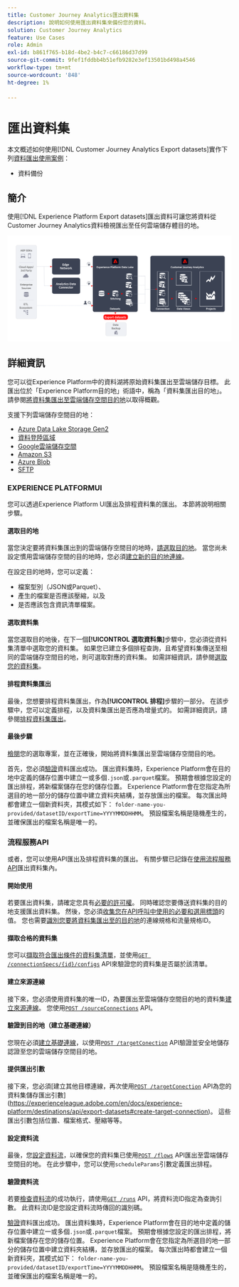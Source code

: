 ```yaml
---
title: Customer Journey Analytics匯出資料集
description: 說明如何使用匯出資料集來備份您的資料。
solution: Customer Journey Analytics
feature: Use Cases
role: Admin
exl-id: b861f765-b18d-4be2-b4c7-c66186d37d99
source-git-commit: 9fef1fddbb4b51efb9282e3ef13501bd498a4546
workflow-type: tm+mt
source-wordcount: '848'
ht-degree: 1%

---
```


# 匯出資料集

本文概述如何使用[!DNL Customer Journey Analytics Export datasets]實作下列[資料匯出使用案例](overview.md)：

- 資料備份

## 簡介

使用[!DNL Experience Platform Export datasets]匯出資料可讓您將資料從Customer Journey Analytics資料檢視匯出至任何雲端儲存體目的地。

![BI延伸模組](../assets/export-datasets.svg)

## 詳細資訊

您可以從Experience Platform中的資料湖將原始資料集匯出至雲端儲存目標。 此匯出位於「Experience Platform目的地」術語中，稱為「資料集匯出目的地」。 請參閱[將資料集匯出至雲端儲存空間目的地](https://experienceleague.adobe.com/en/docs/experience-platform/destinations/ui/activate/export-datasets)以取得概觀。

支援下列雲端儲存空間目的地：

- [Azure Data Lake Storage Gen2](https://experienceleague.adobe.com/en/docs/experience-platform/destinations/catalog/cloud-storage/adls-gen2)
- [資料登陸區域](https://experienceleague.adobe.com/en/docs/experience-platform/destinations/catalog/cloud-storage/data-landing-zone)
- [Google雲端儲存空間](https://experienceleague.adobe.com/en/docs/experience-platform/destinations/catalog/cloud-storage/google-cloud-storage)
- [Amazon S3](https://experienceleague.adobe.com/en/docs/experience-platform/destinations/catalog/cloud-storage/amazon-s3#changelog)
- [Azure Blob](https://experienceleague.adobe.com/en/docs/experience-platform/destinations/catalog/cloud-storage/azure-blob#changelog)
- [SFTP](https://experienceleague.adobe.com/en/docs/experience-platform/destinations/catalog/cloud-storage/sftp#changelog)


### EXPERIENCE PLATFORMUI

您可以透過Experience Platform UI匯出及排程資料集的匯出。 本節將說明相關步驟。

#### 選取目的地

當您決定要將資料集匯出到的雲端儲存空間目的地時，[請選取目的地](https://experienceleague.adobe.com/en/docs/experience-platform/destinations/ui/activate/export-datasets#select-destination)。 當您尚未設定慣用雲端儲存空間的目的地時，您必須[建立新的目的地連線](https://experienceleague.adobe.com/en/docs/experience-platform/destinations/ui/connect-destination)。

在設定目的地時，您可以定義：

- 檔案型別（JSON或Parquet）、
- 產生的檔案是否應該壓縮，以及
- 是否應該包含資訊清單檔案。


#### 選取資料集

當您選取目的地後，在下一個&#x200B;**[!UICONTROL 選取資料集]**&#x200B;步驟中，您必須從資料集清單中選取您的資料集。 如果您已建立多個排程查詢，且希望資料集傳送至相同的雲端儲存空間目的地，則可選取對應的資料集。 如需詳細資訊，請參閱[選取您的資料集](https://experienceleague.adobe.com/en/docs/experience-platform/destinations/ui/activate/export-datasets#select-datasets)。

#### 排程資料集匯出

最後，您想要排程資料集匯出，作為&#x200B;**[!UICONTROL 排程]**&#x200B;步驟的一部分。 在該步驟中，您可以定義排程，以及資料集匯出是否應為增量式的。 如需詳細資訊，請參閱[排程資料集匯出](https://experienceleague.adobe.com/en/docs/experience-platform/destinations/ui/activate/export-datasets#scheduling)。


#### 最後步驟

[檢閱](https://experienceleague.adobe.com/en/docs/experience-platform/destinations/ui/activate/export-datasets#review)您的選取專案，並在正確後，開始將資料集匯出至雲端儲存空間目的地。

首先，您必須[驗證](https://experienceleague.adobe.com/en/docs/experience-platform/destinations/ui/activate/export-datasets#verify)資料匯出成功。 匯出資料集時，Experience Platform會在目的地中定義的儲存位置中建立一或多個`.json`或`.parquet`檔案。 預期會根據您設定的匯出排程，將新檔案儲存在您的儲存位置。 Experience Platform會在您指定為所選目的地一部分的儲存位置中建立資料夾結構，並存放匯出的檔案。 每次匯出時都會建立一個新資料夾，其模式如下： `folder-name-you-provided/datasetID/exportTime=YYYYMMDDHHMM`。 預設檔案名稱是隨機產生的，並確保匯出的檔案名稱是唯一的。

### 流程服務API

或者，您可以使用API匯出及排程資料集的匯出。 有關步驟已記錄在[使用流程服務API](https://experienceleague.adobe.com/en/docs/experience-platform/destinations/api/export-datasets)匯出資料集內。

#### 開始使用

若要匯出資料集，請確定您具有[必要的許可權](https://experienceleague.adobe.com/en/docs/experience-platform/destinations/api/export-datasets#permissions)。 同時確認您要傳送資料集的目的地支援匯出資料集。 然後，您必須[收集您在API呼叫中使用的必要和選用標頭](https://experienceleague.adobe.com/en/docs/experience-platform/destinations/api/export-datasets#gather-values-headers)的值。 您也需要[識別您要將資料集匯出至的目的地](https://experienceleague.adobe.com/en/docs/experience-platform/destinations/api/export-datasets#gather-connection-spec-flow-spec)的連線規格和流量規格ID。

#### 擷取合格的資料集

您可以[擷取符合匯出條件的資料集清單](https://experienceleague.adobe.com/en/docs/experience-platform/destinations/api/export-datasets#retrieve-list-of-available-datasets)，並使用[`GET /connectionSpecs/{id}/configs`](https://developer.adobe.com/experience-platform-apis/references/destinations/#tag/Configurations/operation/getDatasets) API來驗證您的資料集是否屬於該清單。


#### 建立來源連線

接下來，您必須使用資料集的唯一ID，為要匯出至雲端儲存空間目的地的資料集[建立來源連線](https://experienceleague.adobe.com/en/docs/experience-platform/destinations/api/export-datasets#create-source-connection)。 您使用[`POST /sourceConnections`](https://developer.adobe.com/experience-platform-apis/references/destinations/#tag/Source-connections/operation/postSourceConnection) API。

#### 驗證到目的地（建立基礎連線）

您現在必須[建立基礎連線](https://experienceleague.adobe.com/en/docs/experience-platform/destinations/api/export-datasets#create-base-connection)，以使用[`POST /targetConection`](https://developer.adobe.com/experience-platform-apis/references/destinations/#tag/Target-connections/operation/postTargetConnection) API驗證並安全地儲存認證至您的雲端儲存空間目的地。


#### 提供匯出引數

接下來，您必須[建立其他目標連線，再次使用[`POST /targetConection`](https://developer.adobe.com/experience-platform-apis/references/destinations/#tag/Target-connections/operation/postTargetConnection) API為您的資料集儲存匯出引數](https://experienceleague.adobe.com/en/docs/experience-platform/destinations/api/export-datasets#create-target-connection)。 這些匯出引數包括位置、檔案格式、壓縮等等。

#### 設定資料流

最後，您[設定資料流](https://experienceleague.adobe.com/en/docs/experience-platform/destinations/api/export-datasets#create-dataflow)，以確保您的資料集已使用[`POST /flows`](https://developer.adobe.com/experience-platform-apis/references/destinations/#tag/Dataflows/operation/postFlow) API匯出至雲端儲存空間目的地。 在此步驟中，您可以使用`scheduleParams`引數定義匯出排程。

#### 驗證資料流

若要[檢查資料流](https://experienceleague.adobe.com/en/docs/experience-platform/destinations/api/export-datasets#get-dataflow-runs)的成功執行，請使用[`GET /runs`](https://developer.adobe.com/experience-platform-apis/references/destinations/#tag/Dataflow-runs/operation/getFlowRuns) API，將資料流ID指定為查詢引數。 此資料流ID是您設定資料流時傳回的識別碼。

[驗證](https://experienceleague.adobe.com/en/docs/experience-platform/destinations/ui/activate/export-datasets#verify)資料匯出成功。 匯出資料集時，Experience Platform會在目的地中定義的儲存位置中建立一或多個`.json`或`.parquet`檔案。 預期會根據您設定的匯出排程，將新檔案儲存在您的儲存位置。 Experience Platform會在您指定為所選目的地一部分的儲存位置中建立資料夾結構，並存放匯出的檔案。 每次匯出時都會建立一個新資料夾，其模式如下： `folder-name-you-provided/datasetID/exportTime=YYYYMMDDHHMM`。 預設檔案名稱是隨機產生的，並確保匯出的檔案名稱是唯一的。
